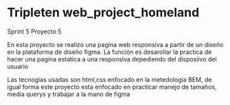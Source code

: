 # Tripleten web_project_homeland

Sprint 5 Proyecto 5

En esta proyecto se realizo una pagina web responsiva a partir de un diseño en la plataforma de diseño figma.
La función es desarollar la practica de hacer una pagina estatica a una responsiva depediendo del disposiivo del usuario

Las tecnogias usadas son html,css enfocado en la metedologia BEM, de igual forma este proyecto esta enfocado en practicar manejo de tamaños, media querys y trabajar a la mano de figma
